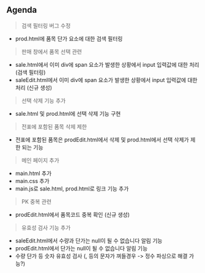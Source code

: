 ## Agenda

> 검색 필터링 버그 수정
- prod.html에 품목 단가 요소에 대한 검색 필터링

> 판매 창에서 품목 선택 관련
- sale.html에서 이미 div에 span 요소가 발생한 상황에서 input 입력값에 대한 처리 (검색 필터링)
- saleEdit.html에서 이미 div에 span 요소가 발생한 상황에서 input 입력값에 대한 처리 (신규 생성)

> 선택 삭제 기능 추가
- sale.html 및 prod.html에 선택 삭제 기능 구현

> 전표에 포함된 품목 삭제 제한
- 전표에 포함된 품목은 prodEdit.html에서 삭제 및 prod.html에서 선택 삭제가 제한 되는 기능

> 메인 페이지 추가
- main.html 추가
- main.css 추가
- main.js로 sale.html, prod.html로 링크 기능 추가

> PK 중복 관련
- prodEdit.html에서 품목코드 중복 확인 (신규 생성)

> 유효성 검사 기능 추가
- saleEdit.html에서 수량과 단가는 null이 될 수 없습니다 알림 기능
- prodEdit.html에서 단가는 null이 될 수 없습니다 알림 기능
- 수량 단가 등 숫자 유효성 검사 (, 등의 문자가 껴들경우 -> 정수 파싱으로 해결 가능?)